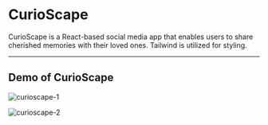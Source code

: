 # CurioScape

CurioScape is a React-based social media app that enables users to share cherished memories with their loved ones. Tailwind is utilized for styling.

---
## Demo of CurioScape


![curioscape-1](https://github.com/ReddyDivya/CurioScape/assets/34181144/37746f06-b3c8-477e-93f0-20a371ce436d)

![curioscape-2](https://github.com/ReddyDivya/CurioScape/assets/34181144/ec9db0ad-aa91-48d3-a985-4aa7a3f84421)
